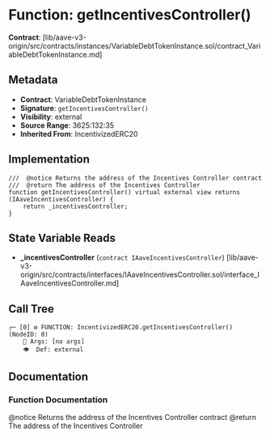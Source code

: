 # Function: getIncentivesController()

**Contract**: [lib/aave-v3-origin/src/contracts/instances/VariableDebtTokenInstance.sol/contract_VariableDebtTokenInstance.md]

## Metadata

- **Contract**: VariableDebtTokenInstance
- **Signature**: `getIncentivesController()`
- **Visibility**: external
- **Source Range**: 3625:132:35
- **Inherited From**: IncentivizedERC20

## Implementation

```solidity
///  @notice Returns the address of the Incentives Controller contract
///  @return The address of the Incentives Controller
function getIncentivesController() virtual external view returns (IAaveIncentivesController) {
    return _incentivesController;
}
```

## State Variable Reads

- **_incentivesController** (`contract IAaveIncentivesController`) [lib/aave-v3-origin/src/contracts/interfaces/IAaveIncentivesController.sol/interface_IAaveIncentivesController.md]

## Call Tree

```
┌─ [0] ⚙️ FUNCTION: IncentivizedERC20.getIncentivesController() (NodeID: 0)
    💬 Args: [no args]
    👁️  Def: external
```

## Documentation

### Function Documentation

 @notice Returns the address of the Incentives Controller contract
 @return The address of the Incentives Controller
